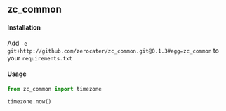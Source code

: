 ## zc_common

#### Installation
Add `-e git+http://github.com/zerocater/zc_common.git@0.1.3#egg=zc_common` to your `requirements.txt`

#### Usage

```python
from zc_common import timezone

timezone.now()
```
